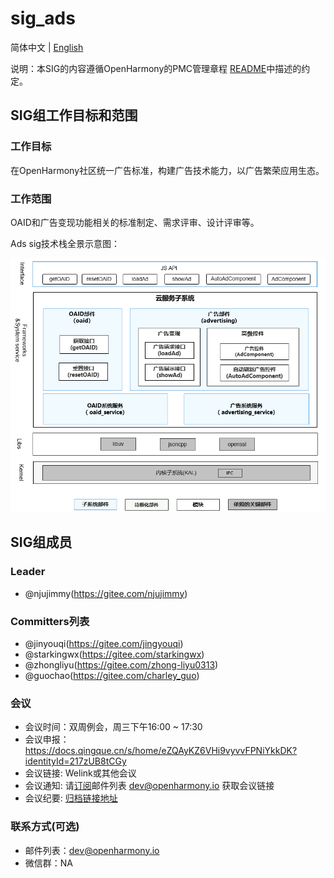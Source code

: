 # sig_ads
简体中文 | [English](./sig_ads.md)

说明：本SIG的内容遵循OpenHarmony的PMC管理章程 [README](../../zh/pmc.md)中描述的约定。

## SIG组工作目标和范围

### 工作目标
在OpenHarmony社区统一广告标准，构建广告技术能力，以广告繁荣应用生态。

### 工作范围
OAID和广告变现功能相关的标准制定、需求评审、设计评审等。

Ads sig技术栈全景示意图：

![Ads SIG技术栈范围全景图](figures/ads_overview.png)

## SIG组成员

### Leader
- @njujimmy(https://gitee.com/njujimmy)

### Committers列表
- @jinyouqi(https://gitee.com/jingyouqi)
- @starkingwx(https://gitee.com/starkingwx)
- @zhongliyu(https://gitee.com/zhong-liyu0313)
- @guochao(https://gitee.com/charley_guo)


### 会议
 - 会议时间：双周例会，周三下午16:00 ~ 17:30
 - 会议申报：https://docs.qingque.cn/s/home/eZQAyKZ6VHi9vyvvFPNiYkkDK?identityId=217zUB8tCGy
 - 会议链接: Welink或其他会议
 - 会议通知: 请[订阅](https://lists.openatom.io/postorius/lists/dev.openharmony.io)邮件列表 dev@openharmony.io 获取会议链接
 - 会议纪要: [归档链接地址](https://gitee.com/openharmony-sig/sig-content)

### 联系方式(可选)

- 邮件列表：dev@openharmony.io
- 微信群：NA
